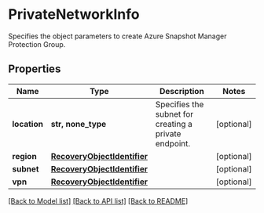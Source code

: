 # PrivateNetworkInfo

Specifies the object parameters to create Azure Snapshot Manager Protection Group.

## Properties
Name | Type | Description | Notes
------------ | ------------- | ------------- | -------------
**location** | **str, none_type** | Specifies the subnet for creating a private endpoint. | [optional] 
**region** | [**RecoveryObjectIdentifier**](RecoveryObjectIdentifier.md) |  | [optional] 
**subnet** | [**RecoveryObjectIdentifier**](RecoveryObjectIdentifier.md) |  | [optional] 
**vpn** | [**RecoveryObjectIdentifier**](RecoveryObjectIdentifier.md) |  | [optional] 

[[Back to Model list]](../README.md#documentation-for-models) [[Back to API list]](../README.md#documentation-for-api-endpoints) [[Back to README]](../README.md)


